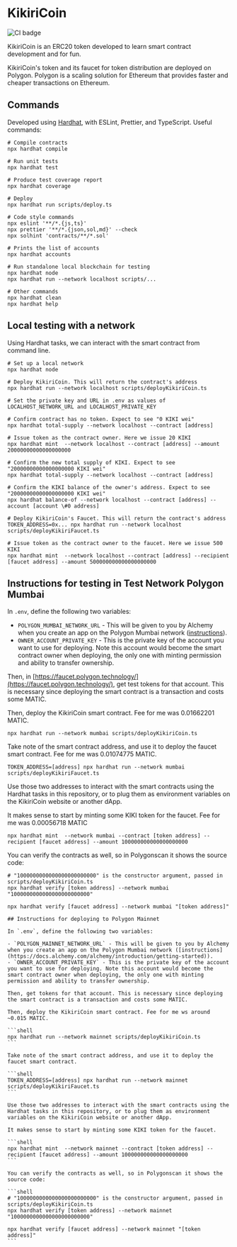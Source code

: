 # KikiriCoin

![CI badge](https://github.com/guillermodlpa/kikiricoin/workflows/Continuous%20Integration/badge.svg)

KikiriCoin is an ERC20 token developed to learn smart contract development and for fun.

KikiriCoin's token and its faucet for token distribution are deployed on Polygon. Polygon is a scaling solution for Ethereum that provides faster and cheaper transactions on Ethereum.

## Commands

Developed using [Hardhat](https://hardhat.org/), with ESLint, Prettier, and TypeScript. Useful commands:

```shell
# Compile contracts
npx hardhat compile

# Run unit tests
npx hardhat test

# Produce test coverage report
npx hardhat coverage

# Deploy
npx hardhat run scripts/deploy.ts

# Code style commands
npx eslint '**/*.{js,ts}'
npx prettier '**/*.{json,sol,md}' --check
npx solhint 'contracts/**/*.sol'

# Prints the list of accounts
npx hardhat accounts

# Run standalone local blockchain for testing
npx hardhat node
npx hardhat run --network localhost scripts/...

# Other commands
npx hardhat clean
npx hardhat help
```

## Local testing with a network

Using Hardhat tasks, we can interact with the smart contract from command line.

```shell
# Set up a local network
npx hardhat node

# Deploy KikiriCoin. This will return the contract's address
npx hardhat run --network localhost scripts/deployKikiriCoin.ts

# Set the private key and URL in .env as values of LOCALHOST_NETWORK_URL and LOCALHOST_PRIVATE_KEY

# Confirm contract has no token. Expect to see "0 KIKI wei"
npx hardhat total-supply --network localhost --contract [address]

# Issue token as the contract owner. Here we issue 20 KIKI
npx hardhat mint  --network localhost --contract [address] --amount 20000000000000000000

# Confirm the new total supply of KIKI. Expect to see "20000000000000000000 KIKI wei"
npx hardhat total-supply --network localhost --contract [address]

# Confirm the KIKI balance of the owner's address. Expect to see "20000000000000000000 KIKI wei"
npx hardhat balance-of --network localhost --contract [address] --account [account \#0 address]

# Deploy KikiriCoin's Faucet. This will return the contract's address
TOKEN_ADDRESS=0x... npx hardhat run --network localhost scripts/deployKikiriFaucet.ts

# Issue token as the contract owner to the faucet. Here we issue 500 KIKI
npx hardhat mint  --network localhost --contract [address] --recipient [faucet address] --amount 500000000000000000000
```

## Instructions for testing in Test Network Polygon Mumbai

In `.env`, define the following two variables:

- `POLYGON_MUMBAI_NETWORK_URL` - This will be given to you by Alchemy when you create an app on the Polygon Mumbai network ([instructions](https://docs.alchemy.com/alchemy/introduction/getting-started)).
- `OWNER_ACCOUNT_PRIVATE_KEY` - This is the private key of the account you want to use for deploying. Note this account would become the smart contract owner when deploying, the only one with minting permission and ability to transfer ownership.

Then, in [https://faucet.polygon.technology/](https://faucet.polygon.technology/), get test tokens for that account. This is necessary since deploying the smart contract is a transaction and costs some MATIC.

Then, deploy the KikiriCoin smart contract. Fee for me was 0.01662201 MATIC.

```shell
npx hardhat run --network mumbai scripts/deployKikiriCoin.ts
```

Take note of the smart contract address, and use it to deploy the faucet smart contract. Fee for me was 0.01074775 MATIC.

```shell
TOKEN_ADDRESS=[address] npx hardhat run --network mumbai scripts/deployKikiriFaucet.ts
```

Use those two addresses to interact with the smart contracts using the Hardhat tasks in this repository, or to plug them as environment variables on the KikiriCoin website or another dApp.

It makes sense to start by minting some KIKI token for the faucet. Fee for me was 0.00056718 MATIC

```shell
npx hardhat mint  --network mumbai --contract [token address] --recipient [faucet address] --amount 100000000000000000000
```

You can verify the contracts as well, so in Polygonscan it shows the source code:

````shell
# "1000000000000000000000000" is the constructor argument, passed in scripts/deployKikiriCoin.ts
npx hardhat verify [token address] --network mumbai "1000000000000000000000000"

npx hardhat verify [faucet address] --network mumbai "[token address]"

## Instructions for deploying to Polygon Mainnet

In `.env`, define the following two variables:

- `POLYGON_MAINNET_NETWORK_URL` - This will be given to you by Alchemy when you create an app on the Polygon Mumbai network ([instructions](https://docs.alchemy.com/alchemy/introduction/getting-started)).
- `OWNER_ACCOUNT_PRIVATE_KEY` - This is the private key of the account you want to use for deploying. Note this account would become the smart contract owner when deploying, the only one with minting permission and ability to transfer ownership.

Then, get tokens for that account. This is necessary since deploying the smart contract is a transaction and costs some MATIC.

Then, deploy the KikiriCoin smart contract. Fee for me ws around ~0.015 MATIC.

```shell
npx hardhat run --network mainnet scripts/deployKikiriCoin.ts
```

Take note of the smart contract address, and use it to deploy the faucet smart contract.

```shell
TOKEN_ADDRESS=[address] npx hardhat run --network mainnet scripts/deployKikiriFaucet.ts
```

Use those two addresses to interact with the smart contracts using the Hardhat tasks in this repository, or to plug them as environment variables on the KikiriCoin website or another dApp.

It makes sense to start by minting some KIKI token for the faucet.

```shell
npx hardhat mint  --network mainnet --contract [token address] --recipient [faucet address] --amount 100000000000000000000
```

You can verify the contracts as well, so in Polygonscan it shows the source code:

```shell
# "1000000000000000000000000" is the constructor argument, passed in scripts/deployKikiriCoin.ts
npx hardhat verify [token address] --network mainnet "1000000000000000000000000"

npx hardhat verify [faucet address] --network mainnet "[token address]"
```
````
